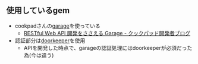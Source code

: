 ## 使用しているgem

* cookpadさんの[garage](https://github.com/cookpad/garage)を使っている
  * [RESTful Web API 開発をささえる Garage - クックパッド開発者ブログ](http://techlife.cookpad.com/entry/2014/11/06/100000)
* 認証部分は[doorkeeper](https://github.com/doorkeeper-gem/doorkeeper)を使用
  * APIを開発した時点で、garageの認証処理にはdoorkeeperが必須だった為(今は違う)
